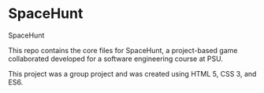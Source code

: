 # SpaceHunt
 SpaceHunt

 This repo contains the core files for SpaceHunt, a project-based game collaborated developed for a software engineering course at PSU.

This project was a group project and was created using HTML 5, CSS 3, and ES6.
